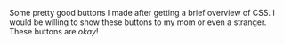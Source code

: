 Some pretty good buttons I made after getting a brief overview of CSS. 
I would be willing to show these buttons to my mom or even a stranger. 
These buttons are *okay*!

